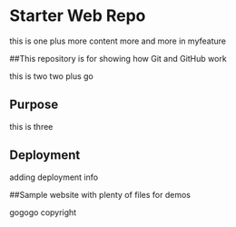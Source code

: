 # Starter Web Repo

this is one
plus more content
more and more in myfeature

##This repository is for showing how Git and GitHub work

this is two
two plus go

## Purpose

this is three

## Deployment

adding deployment info

##Sample website with plenty of files for demos

gogogo copyright